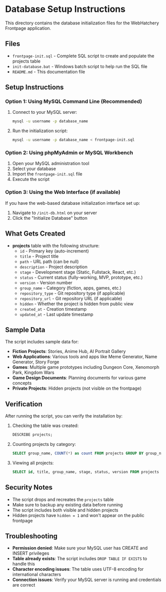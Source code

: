 # Database Setup Instructions

This directory contains the database initialization files for the WebHatchery Frontpage application.

## Files

- `frontpage-init.sql` - Complete SQL script to create and populate the projects table
- `init-database.bat` - Windows batch script to help run the SQL file
- `README.md` - This documentation file

## Setup Instructions

### Option 1: Using MySQL Command Line (Recommended)

1. Connect to your MySQL server:
   ```bash
   mysql -u username -p database_name
   ```

2. Run the initialization script:
   ```bash
   mysql -u username -p database_name < frontpage-init.sql
   ```

### Option 2: Using phpMyAdmin or MySQL Workbench

1. Open your MySQL administration tool
2. Select your database
3. Import the `frontpage-init.sql` file
4. Execute the script

### Option 3: Using the Web Interface (if available)

If you have the web-based database initialization interface set up:
1. Navigate to `/init-db.html` on your server
2. Click the "Initialize Database" button

## What Gets Created

- **projects** table with the following structure:
  - `id` - Primary key (auto-increment)
  - `title` - Project title
  - `path` - URL path (can be null)
  - `description` - Project description
  - `stage` - Development stage (Static, Fullstack, React, etc.)
  - `status` - Current status (fully-working, MVP, prototype, etc.)
  - `version` - Version number
  - `group_name` - Category (fiction, apps, games, etc.)
  - `repository_type` - Git repository type (if applicable)
  - `repository_url` - Git repository URL (if applicable)
  - `hidden` - Whether the project is hidden from public view
  - `created_at` - Creation timestamp
  - `updated_at` - Last update timestamp

## Sample Data

The script includes sample data for:
- **Fiction Projects**: Stories, Anime Hub, AI Portrait Gallery
- **Web Applications**: Various tools and apps like Meme Generator, Name Generator, Story Forge
- **Games**: Multiple game prototypes including Dungeon Core, Xenomorph Park, Kingdom Wars
- **Game Design Documents**: Planning documents for various game concepts
- **Private Projects**: Hidden projects (not visible on the frontpage)

## Verification

After running the script, you can verify the installation by:

1. Checking the table was created:
   ```sql
   DESCRIBE projects;
   ```

2. Counting projects by category:
   ```sql
   SELECT group_name, COUNT(*) as count FROM projects GROUP BY group_name ORDER BY group_name;
   ```

3. Viewing all projects:
   ```sql
   SELECT id, title, group_name, stage, status, version FROM projects ORDER BY group_name, title;
   ```

## Security Notes

- The script drops and recreates the `projects` table
- Make sure to backup any existing data before running
- The script includes both visible and hidden projects
- Hidden projects have `hidden = 1` and won't appear on the public frontpage

## Troubleshooting

- **Permission denied**: Make sure your MySQL user has CREATE and INSERT privileges
- **Table already exists**: The script includes `DROP TABLE IF EXISTS` to handle this
- **Character encoding issues**: The table uses UTF-8 encoding for international characters
- **Connection issues**: Verify your MySQL server is running and credentials are correct
